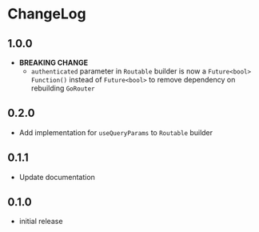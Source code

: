 # ChangeLog

## 1.0.0

- **BREAKING CHANGE** 
  - `authenticated` parameter in `Routable` builder is now a `Future<bool> Function()` instead of `Future<bool>` to remove dependency on rebuilding `GoRouter`

## 0.2.0

- Add implementation for `useQueryParams` to `Routable` builder

## 0.1.1

- Update documentation

## 0.1.0

- initial release
